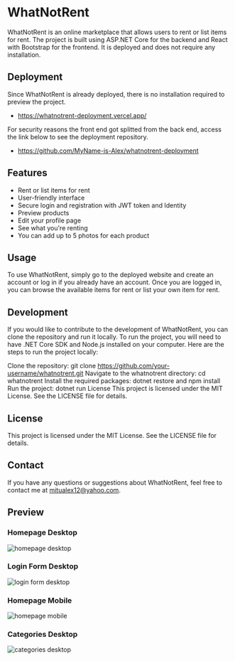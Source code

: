# WhatNotRent
WhatNotRent is an online marketplace that allows users to rent or list items for rent. The project is built using ASP.NET Core for the backend and React with Bootstrap for the frontend. It is deployed and does not require any installation.


## Deployment

Since WhatNotRent is already deployed, there is no installation required to preview the project.
- https://whatnotrent-deployment.vercel.app/

For security reasons the front end got splitted from the back end, access the link below to see the deployment repository.
- https://github.com/MyName-is-Alex/whatnotrent-deployment

## Features

- Rent or list items for rent
- User-friendly interface
- Secure login and registration with JWT token and Identity
- Preview products
- Edit your profile page
- See what you're renting
- You can add up to 5 photos for each product
## Usage

To use WhatNotRent, simply go to the deployed website and create an account or log in if you already have an account. Once you are logged in, you can browse the available items for rent or list your own item for rent.
## Development

If you would like to contribute to the development of WhatNotRent, you can clone the repository and run it locally. To run the project, you will need to have .NET Core SDK and Node.js installed on your computer. Here are the steps to run the project locally:

Clone the repository: git clone https://github.com/your-username/whatnotrent.git
Navigate to the whatnotrent directory: cd whatnotrent
Install the required packages: dotnet restore and npm install
Run the project: dotnet run
License
This project is licensed under the MIT License. See the LICENSE file for details.
## License

This project is licensed under the MIT License. See the LICENSE file for details.
## Contact

If you have any questions or suggestions about WhatNotRent, feel free to contact me at mitualex12@yahoo.com.

## Preview
### Homepage Desktop
![homepage desktop](https://i.ibb.co/fdL9cTF/whatnotrent-homepage-desktop.jpg)

### Login Form Desktop
![login form desktop](https://i.ibb.co/LtRkwTM/whatnotrent-loginform-desktop.jpg)

### Homepage Mobile
![homepage mobile](https://i.ibb.co/JFy5Gvw/whatnotrent-homepage-mobile.jpg)

### Categories Desktop
![categories desktop](https://i.ibb.co/Z6s51dD/whatnotrent-categories-desktop.jpg)




